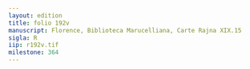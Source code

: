 ```yaml
---
layout: edition
title: folio 192v
manuscript: Florence, Biblioteca Marucelliana, Carte Rajna XIX.15
sigla: R
iip: r192v.tif
milestone: 364
---
```


